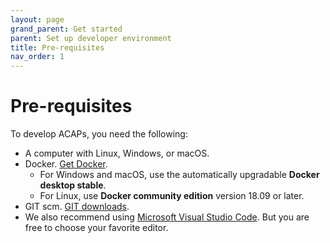 ```yaml
---
layout: page
grand_parent: Get started
parent: Set up developer environment
title: Pre-requisites
nav_order: 1
---
```


# Pre-requisites
To develop ACAPs, you need the following:

- A computer with Linux, Windows, or macOS.
- Docker. [Get Docker](https://docs.docker.com/get-docker/).
  - For Windows and macOS, use the automatically upgradable **Docker desktop stable**.
  - For Linux, use **Docker community edition** version 18.09 or later.
- GIT scm. [GIT downloads](https://git-scm.com/downloads).
- We also recommend using [Microsoft Visual Studio Code](https://code.visualstudio.com/). But you are free to choose your favorite editor.
